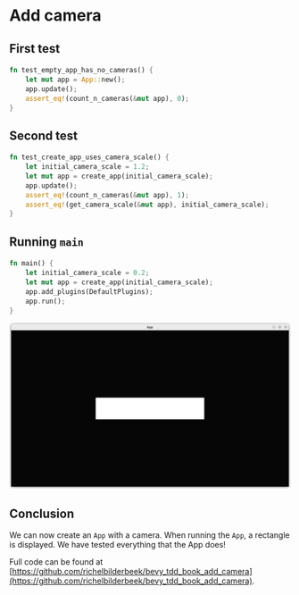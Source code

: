 # Add camera

## First test

```rust
fn test_empty_app_has_no_cameras() {
    let mut app = App::new();
    app.update();
    assert_eq!(count_n_cameras(&mut app), 0);
}
```

## Second test

```rust
fn test_create_app_uses_camera_scale() {
    let initial_camera_scale = 1.2;
    let mut app = create_app(initial_camera_scale);
    app.update();
    assert_eq!(count_n_cameras(&mut app), 1);
    assert_eq!(get_camera_scale(&mut app), initial_camera_scale);
}
```

## Running `main`

```rust
fn main() {
    let initial_camera_scale = 0.2;
    let mut app = create_app(initial_camera_scale);
    app.add_plugins(DefaultPlugins);
    app.run();
}
```

![The camera has zoomed in](add_camera.png)

## Conclusion

We can now create an `App` with a camera.
When running the `App`, a rectangle is displayed.
We have tested everything that the App does!

Full code can be found at [https://github.com/richelbilderbeek/bevy_tdd_book_add_camera](https://github.com/richelbilderbeek/bevy_tdd_book_add_camera).
